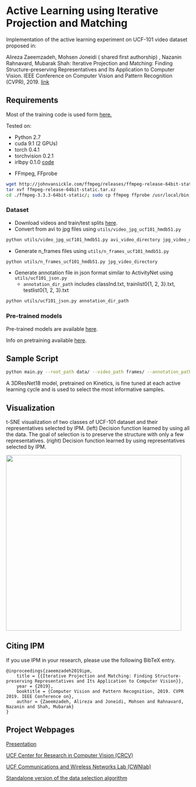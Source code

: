 # Active Learning using Iterative Projection and Matching
Implementation of the active learning experiment on UCF-101 video dataset proposed in: 

Alireza Zaeemzadeh, Mohsen Joneidi ( shared first authorship) , Nazanin Rahnavard, Mubarak Shah: Iterative Projection and Matching: Finding Structure-preserving Representatives and Its Application to Computer Vision. IEEE Conference on Computer Vision and Pattern Recognition (CVPR), 2019.
[link](http://openaccess.thecvf.com/content_CVPR_2019/papers/Zaeemzadeh_Iterative_Projection_and_Matching_Finding_Structure-Preserving_Representatives_and_Its_Application_CVPR_2019_paper.pdf)


## Requirements

Most of the training code is used form [here.](https://github.com/kenshohara/3D-ResNets-PyTorch)

Tested on:
- Python 2.7
- cuda 9.1 (2 GPUs)
- torch 0.4.1
- torchvision 0.2.1
- irlbpy 0.1.0 [code](https://github.com/bwlewis/irlbpy)

* FFmpeg, FFprobe

```bash
wget http://johnvansickle.com/ffmpeg/releases/ffmpeg-release-64bit-static.tar.xz
tar xvf ffmpeg-release-64bit-static.tar.xz
cd ./ffmpeg-3.3.3-64bit-static/; sudo cp ffmpeg ffprobe /usr/local/bin;
```


### Dataset
* Download videos and train/test splits [here](http://crcv.ucf.edu/data/UCF101.php).
* Convert from avi to jpg files using ```utils/video_jpg_ucf101_hmdb51.py```

```bash
python utils/video_jpg_ucf101_hmdb51.py avi_video_directory jpg_video_directory
```

* Generate n_frames files using ```utils/n_frames_ucf101_hmdb51.py```

```bash
python utils/n_frames_ucf101_hmdb51.py jpg_video_directory
```

* Generate annotation file in json format similar to ActivityNet using ```utils/ucf101_json.py```
  * ```annotation_dir_path``` includes classInd.txt, trainlist0{1, 2, 3}.txt, testlist0{1, 2, 3}.txt

```bash
python utils/ucf101_json.py annotation_dir_path
```

### Pre-trained models

Pre-trained models are available [here](https://drive.google.com/drive/folders/1zvl89AgFAApbH0At-gMuZSeQB_LpNP-M?usp=sharing). 

Info on pretraining available [here](https://github.com/kenshohara/3D-ResNets-PyTorch).


## Sample Script
```bash
python main.py --root_path data/ --video_path frames/ --annotation_path ucfTrainTestlist/ucf101_01.json --result_path results/ --pretrain_path pretrained/resnet-18-kinetics.pth --model resnet --resnet_shortcut A --model_depth 18 --test --test_subset val
```
A 3DResNet18 model, pretrained on Kinetics, is fine tuned at each active learning cycle and is used to select the most informative samples.


## Visualization
t-SNE visualization of two classes of UCF-101 dataset and their representatives selected by 
IPM. (left) Decision function learned by using all the
data. The goal of selection is to preserve the structure with only a
few representatives. (right) Decision function learned by using representatives
selected by IPM.


<img src="https://github.com/zaeemzadeh/Active-Learning-UCF101-IPM/blob/master/imgs/IPM_animated.gif" width="480">



## Citing IPM
If you use IPM in your research, please use the following BibTeX entry.
```
@inproceedings{zaeemzadeh2019ipm,
    title = {{Iterative Projection and Matching: Finding Structure-preserving Representatives and Its Application to Computer Vision}},
    year = {2019},
    booktitle = {Computer Vision and Pattern Recognition, 2019. CVPR 2019. IEEE Conference on},
    author = {Zaeemzadeh, Alireza and Joneidi, Mohsen and Rahnavard, Nazanin and Shah, Mubarak}
}
```


## Project Webpages
[Presentation ](https://youtu.be/OFe5z5fMUGc)

[UCF Center for Research in Computer Vision (CRCV)](https://www.crcv.ucf.edu/home/projects/iterative-projection-and-matching/)

[UCF Communications and Wireless Networks Lab (CWNlab)](http://cwnlab.eecs.ucf.edu/ipm/) 

[Standalone version of the data selection algorithm](https://github.com/zaeemzadeh/IPM)
